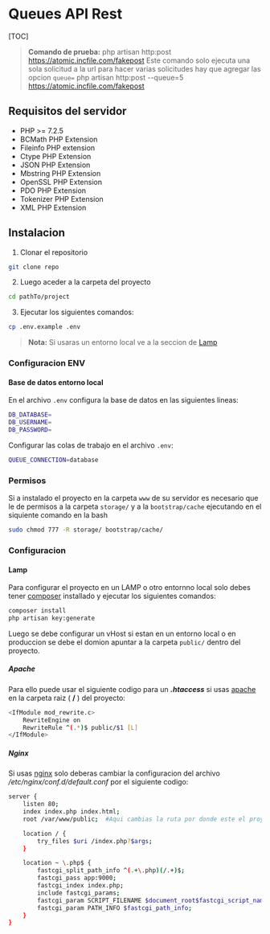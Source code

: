 # Queues API Rest

[TOC]

> **Comando de prueba:** 
> php artisan http:post https://atomic.incfile.com/fakepost
> Este comando solo ejecuta una sola solicitud a la url
> para hacer varias solicitudes hay que agregar las opcion `queue=`
> php artisan http:post --queue=5 https://atomic.incfile.com/fakepost

## Requisitos del servidor
- PHP >= 7.2.5
- BCMath PHP Extension
- Fileinfo PHP extension
- Ctype PHP Extension
- JSON PHP Extension
- Mbstring PHP Extension
- OpenSSL PHP Extension
- PDO PHP Extension
- Tokenizer PHP Extension
- XML PHP Extension

## Instalacion
1.  Clonar el repositorio
```bash
git clone repo
```
2.  Luego aceder a la carpeta del proyecto 
```bash
cd pathTo/project
```
3.  Ejecutar los siguientes comandos:
```bash
cp .env.example .env
```
> **Nota:** 
> Si usaras un entorno local ve a la seccion de [Lamp][Lamp]

### Configuracion ENV

#### Base de datos entorno local
En el archivo `.env` configura la base de datos en las siguientes lineas:
```bash
DB_DATABASE=
DB_USERNAME=
DB_PASSWORD=
```
Configurar las colas de trabajo en el archivo `.env`:
```bash
QUEUE_CONNECTION=database
```

### Permisos
Si a instalado el proyecto en la carpeta `www` de su servidor es necesario que le de permisos a la carpeta `storage/` y a la `bootstrap/cache` ejecutando en el siquiente comando en la bash
```bash
sudo chmod 777 -R storage/ bootstrap/cache/
```

### Configuracion

#### Lamp
Para configurar el proyecto en un LAMP o otro entornno local solo debes tener [composer](https://getcomposer.org/download/ "composer") installado y ejecutar los siguientes comandos:
```bash
composer install 
php artisan key:generate
```
Luego se debe configurar  un vHost si estan en un entorno local o en produccion se debe el domion apuntar a la carpeta `public/` dentro del proyecto.

##### Apache
Para ello puede usar el siguiente codigo para un ***.htaccess*** si usas [apache](https://httpd.apache.org/ "apache") en la carpeta raiz ( **/** ) del proyecto:
```bash
<IfModule mod_rewrite.c>
	RewriteEngine on
	RewriteRule ^(.*)$ public/$1 [L]
</IfModule>
```
##### Nginx
Si usas [nginx](https://www.nginx.com/ "nginx") solo deberas  cambiar la configuracion del archivo */etc/nginx/conf.d/default.conf*  por el siguiente codigo:
```bash
server {
    listen 80;
    index index.php index.html;
    root /var/www/public;  #Aqui cambias la ruta por donde este el proyecto

    location / {
        try_files $uri /index.php?$args;
    }

    location ~ \.php$ {
        fastcgi_split_path_info ^(.+\.php)(/.+)$;
        fastcgi_pass app:9000;
        fastcgi_index index.php;
        include fastcgi_params;
        fastcgi_param SCRIPT_FILENAME $document_root$fastcgi_script_name;
        fastcgi_param PATH_INFO $fastcgi_path_info;
    }
}
```
[docker]: https://pandao.github.io/editor.md/en.html#Docker "docker"
[Lamp]: https://pandao.github.io/editor.md/en.html#Lamp "Lamp"